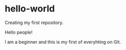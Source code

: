 # hello-world
Creating my first repository.

Hello people!

I am a beginner and this is my first of everyhting on Git.
